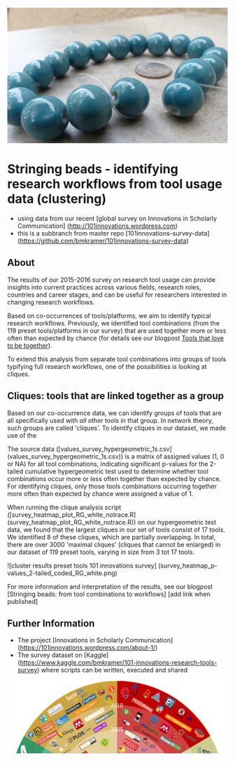 ![Stringing beads](Stringing_beads_cropped.jpg)

# Stringing beads - identifying research workflows from tool usage data (clustering)
- using data from our recent [global survey on Innovations in Scholarly Communication] (http://101innovations.wordpress.com)
- this is a subbranch from master repo [101innovations-survey-data] (https://github.com/bmkramer/101innovations-survey-data)

## About

The results of our 2015-2016 survey on research tool usage can provide insights into current practices across various fields, research roles, countries and career stages, and can be useful for researchers interested in changing research workflows. 

Based on co-occurrences of tools/platforms, we aim to identify typical research workflows. Previously, we identified tool combinations (from the 119 preset tools/platforms in our survey) that are used together more or less often than expected by chance (for details see our blogpost [Tools that love to be together](https://101innovations.wordpress.com/2016/11/06/tools-that-love-to-be-together/)).

To extend this analysis from separate tool combinations into groups of tools typifying full research workflows, one of the possibilities is looking at cliques.

## Cliques: tools that are linked together as a group
Based on our co-occurrence data, we can identify groups of tools that are all specifically used with *all* other tools in that group. In network theory, such groups are called 'cliques'. To identify cliques in our dataset, we made use of the 

The source data ([values_survey_hypergeometric_1s.csv] (values_survey_hypergeometric_1s.csv)) is a matrix of assigned values (1, 0 or NA) for all tool combinations, indicating significant p-values for the 2-tailed cumulative hypergeometric test used to determine whether tool combinations occur more or less often together than expected by chance. For identifying cliques, only those tools combinations occurring together more often than expected by chance were assigned a value of 1. 

When running the clique analysis script ([survey_heatmap_plot_RG_white_notrace.R] (survey_heatmap_plot_RG_white_notrace.R)) on our hypergeometric test data, we found that the largest cliques in our set of tools consist of 17 tools. We identified 8 of these cliques, which are partially overlapping. In total, there are over 3000 'maximal cliques' (cliques that cannot be enlarged) in our dataset of 119 preset tools, varying in size from 3 tot 17 tools. 

![cluster results preset tools 101 innovations survey] (survey_heatmap_p-values_2-tailed_coded_RG_white.png)

For more information and interpretation of the results, see our blogpost [Stringing beads: from tool combinations to workflows] [add link when published]

## Further Information

- The project [Innovations in Scholarly Communication] (https://101innovations.wordpress.com/about-1/)
- The survey dataset on [Kaggle] (https://www.kaggle.com/bmkramer/101-innovations-research-tools-survey) where scripts can be written, executed and shared

![101 Innovations in Scholarly Communication](InnoScholComm_figure_jan2015_rising_sun_compressed.png)
